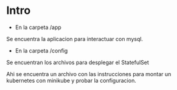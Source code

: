# Intro

- En la carpeta /app

Se encuentra la aplicacion para interactuar con mysql.

- En la carpeta /config

Se encuentran los archivos para desplegar el StatefulSet

Ahi se encuentra un archivo con las instrucciones para montar un kubernetes con minikube y probar la configuracion.